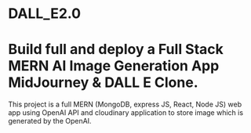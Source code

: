 # DALL_E2.0

# Build full and deploy a Full Stack MERN AI Image Generation App MidJourney & DALL E Clone. 

This project is a full MERN (MongoDB, express JS, React, Node JS) web app using OpenAI API and cloudinary application to store image which is generated by the OpenAI.



